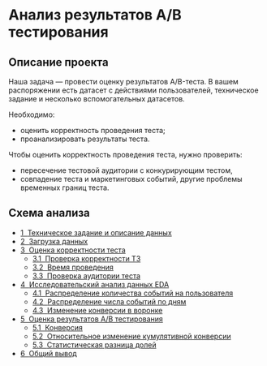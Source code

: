 # Анализ результатов А/B тестирования 

## Описание проекта

Наша задача — провести оценку результатов A/B-теста. В вашем распоряжении есть датасет с действиями пользователей, техническое задание и несколько вспомогательных датасетов.

Необходимо:
- оценить корректность проведения теста;
- проанализировать результаты теста.

Чтобы оценить корректность проведения теста, нужно проверить:

- пересечение тестовой аудитории с конкурирующим тестом,
- совпадение теста и маркетинговых событий, другие проблемы временных границ теста.

## Схема анализа

<div class="toc"><ul class="toc-item"><li><span><a href="#Техническое-задание-и-описание-данных" data-toc-modified-id="Техническое-задание-и-описание-данных-1"><span class="toc-item-num">1&nbsp;&nbsp;</span>Техническое задание и описание данных</a></span></li><li><span><a href="#Загрузка-данных" data-toc-modified-id="Загрузка-данных-2"><span class="toc-item-num">2&nbsp;&nbsp;</span>Загрузка данных</a></span></li><li><span><a href="#Оценка-корректности-теста" data-toc-modified-id="Оценка-корректности-теста-3"><span class="toc-item-num">3&nbsp;&nbsp;</span>Оценка корректности теста</a></span><ul class="toc-item"><li><span><a href="#Проверка-корректности-ТЗ" data-toc-modified-id="Проверка-корректности-ТЗ-3.1"><span class="toc-item-num">3.1&nbsp;&nbsp;</span>Проверка корректности ТЗ</a></span></li><li><span><a href="#Время-проведения" data-toc-modified-id="Время-проведения-3.2"><span class="toc-item-num">3.2&nbsp;&nbsp;</span>Время проведения</a></span></li><li><span><a href="#Проверка-аудитории-теста" data-toc-modified-id="Проверка-аудитории-теста-3.3"><span class="toc-item-num">3.3&nbsp;&nbsp;</span>Проверка аудитории теста</a></span></li></ul></li><li><span><a href="#Исследовательский-анализ-данных-EDA" data-toc-modified-id="Исследовательский-анализ-данных-EDA-4"><span class="toc-item-num">4&nbsp;&nbsp;</span>Исследовательский анализ данных EDA</a></span><ul class="toc-item"><li><span><a href="#Распределение-количества-событий-на-пользователя" data-toc-modified-id="Распределение-количества-событий-на-пользователя-4.1"><span class="toc-item-num">4.1&nbsp;&nbsp;</span>Распределение количества событий на пользователя</a></span></li><li><span><a href="#Распределение-числа-событий-по-дням" data-toc-modified-id="Распределение-числа-событий-по-дням-4.2"><span class="toc-item-num">4.2&nbsp;&nbsp;</span>Распределение числа событий по дням</a></span></li><li><span><a href="#Изменение-конверсии-в-воронке" data-toc-modified-id="Изменение-конверсии-в-воронке-4.3"><span class="toc-item-num">4.3&nbsp;&nbsp;</span>Изменение конверсии в воронке</a></span></li></ul></li><li><span><a href="#Оценка-результатов-A/B-тестирования" data-toc-modified-id="Оценка-результатов-A/B-тестирования-5"><span class="toc-item-num">5&nbsp;&nbsp;</span>Оценка результатов A/B тестирования</a></span><ul class="toc-item"><li><span><a href="#Конверсия" data-toc-modified-id="Конверсия-5.1"><span class="toc-item-num">5.1&nbsp;&nbsp;</span>Конверсия</a></span></li><li><span><a href="#Относительное-изменение-кумулятивной-конверсии" data-toc-modified-id="Относительное-изменение-кумулятивной-конверсии-5.2"><span class="toc-item-num">5.2&nbsp;&nbsp;</span>Относительное изменение кумулятивной конверсии</a></span></li><li><span><a href="#Статистическая-разница-долей" data-toc-modified-id="Статистическая-разница-долей-5.3"><span class="toc-item-num">5.3&nbsp;&nbsp;</span>Статистическая разница долей</a></span></li></ul></li><li><span><a href="#Общий-вывод" data-toc-modified-id="Общий-вывод-6"><span class="toc-item-num">6&nbsp;&nbsp;</span>Общий вывод</a></span></li></ul></div>
